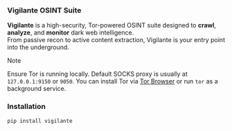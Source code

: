 ### Vigilante OSINT Suite

**Vigilante** is a high-security, Tor-powered OSINT suite designed to **crawl**, **analyze**, and **monitor** dark web intelligence.  
From passive recon to active content extraction, Vigilante is your entry point into the underground.

> [!NOTE]
> Ensure Tor is running locally. Default SOCKS proxy is usually at `127.0.0.1:9150` or `9050`.
> You can install Tor via [Tor Browser](https://www.torproject.org/download/) or run `tor` as a background service.

### Installation

```bash
pip install vigilante
